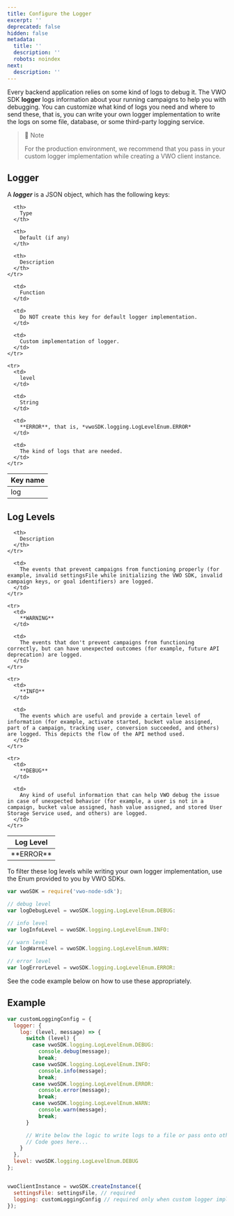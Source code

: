 ```yaml
---
title: Configure the Logger
excerpt: ''
deprecated: false
hidden: false
metadata:
  title: ''
  description: ''
  robots: noindex
next:
  description: ''
---
```

Every backend application relies on some kind of logs to debug it. The VWO SDK **logger** logs information about your running campaigns to help you with debugging. You can customize what kind of logs you need and where to send these, that is, you can write your own logger implementation to write the logs on some file, database, or some third-party logging service.

> 📘 Note
>
> For the production environment, we recommend that you pass in your custom logger implementation while creating a VWO client instance.

## Logger

A ***logger*** is a JSON object, which has the following keys:

<Table align={["left","left","left","left"]}>
  <thead>
    <tr>
      <th>
        Key name
      </th>

      <th>
        Type
      </th>

      <th>
        Default (if any)
      </th>

      <th>
        Description
      </th>
    </tr>
  </thead>

  <tbody>
    <tr>
      <td>
        log
      </td>

      <td>
        Function
      </td>

      <td>
        Do NOT create this key for default logger implementation.
      </td>

      <td>
        Custom implementation of logger.
      </td>
    </tr>

    <tr>
      <td>
        level
      </td>

      <td>
        String
      </td>

      <td>
        **ERROR**, that is, *vwoSDK.logging.LogLevelEnum.ERROR*
      </td>

      <td>
        The kind of logs that are needed.
      </td>
    </tr>
  </tbody>
</Table>

## Log Levels

<Table align={["left","left"]}>
  <thead>
    <tr>
      <th>
        Log Level
      </th>

      <th>
        Description
      </th>
    </tr>
  </thead>

  <tbody>
    <tr>
      <td>
        **ERROR** 
      </td>

      <td>
        The events that prevent campaigns from functioning properly (for example, invalid settingsFile while initializing the VWO SDK, invalid campaign keys, or goal identifiers) are logged.
      </td>
    </tr>

    <tr>
      <td>
        **WARNING** 
      </td>

      <td>
        The events that don't prevent campaigns from functioning correctly, but can have unexpected outcomes (for example, future API deprecation) are logged.
      </td>
    </tr>

    <tr>
      <td>
        **INFO** 
      </td>

      <td>
        The events which are useful and provide a certain level of information (for example, activate started, bucket value assigned, part of a campaign, tracking user, conversion succeeded, and others) are logged. This depicts the flow of the API method used.
      </td>
    </tr>

    <tr>
      <td>
        **DEBUG** 
      </td>

      <td>
        Any kind of useful information that can help VWO debug the issue in case of unexpected behavior (for example, a user is not in a campaign, bucket value assigned, hash value assigned, and stored User Storage Service used, and others) are logged.
      </td>
    </tr>
  </tbody>
</Table>

To filter these log levels while writing your own logger implementation, use the Enum provided to you by VWO SDKs.

```javascript JavaScript
var vwoSDK = require('vwo-node-sdk');

// debug level
var logDebugLevel = vwoSDK.logging.LogLevelEnum.DEBUG:

// info level
var logInfoLevel = vwoSDK.logging.LogLevelEnum.INFO:

// warn level
var logWarnLevel = vwoSDK.logging.LogLevelEnum.WARN:

// error level
var logErrorLevel = vwoSDK.logging.LogLevelEnum.ERROR:
```

See the code example below on how to use these appropriately.

## Example

```javascript JavaScript
var customLoggingConfig = {
  logger: {
    log: (level, message) => {
      switch (level) {
        case vwoSDK.logging.LogLevelEnum.DEBUG:
          console.debug(message);
          break;
        case vwoSDK.logging.LogLevelEnum.INFO:
          console.info(message);
          break;
        case vwoSDK.logging.LogLevelEnum.ERROR:
          console.error(message);
          break;
        case vwoSDK.logging.LogLevelEnum.WARN:
          console.warn(message);
          break;
      }

      // Write below the logic to write logs to a file or pass onto other services, if required
      // Code goes here...
    }
  },
  level: vwoSDK.logging.LogLevelEnum.DEBUG
};


vwoClientInstance = vwoSDK.createInstance({
  settingsFile: settingsFile, // required
  logging: customLoggingConfig // required only when custom logger implementation is required
});
```
